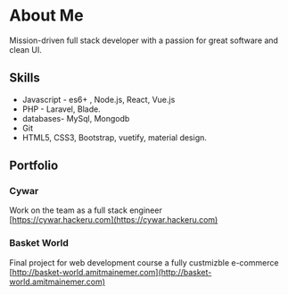 # About Me

Mission-driven full stack developer with a passion for great software
and clean UI.

## Skills

* Javascript - es6+ , Node.js, React, Vue.js
* PHP - Laravel, Blade.
* databases- MySql, Mongodb
* Git
* HTML5, CSS3, Bootstrap, vuetify, material design.


## Portfolio

### Cywar
Work on the team as a full stack engineer  
[https://cywar.hackeru.com](https://cywar.hackeru.com)
### Basket World
Final project for web development course a fully custmizble e-commerce  
[http://basket-world.amitmainemer.com](http://basket-world.amitmainemer.com)
